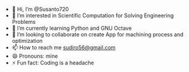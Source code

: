 - 👋 Hi, I’m @Susanto720
- 👀 I’m interested in Scientific Computation for Solving Engineering Problems 
- 🌱 I’m currently learning Python and GNU Octave
- 💞️ I’m looking to collaborate on create App for machining process and optimization
- 📫 How to reach me sudiro56@gmail.com
- 😄 Pronouns: mine
- ⚡ Fun fact: Coding is a headache

<!---
Susanto720/Susanto720 is a ✨ special ✨ repository because its `README.md` (this file) appears on your GitHub profile.
You can click the Preview link to take a look at your changes.
--->
